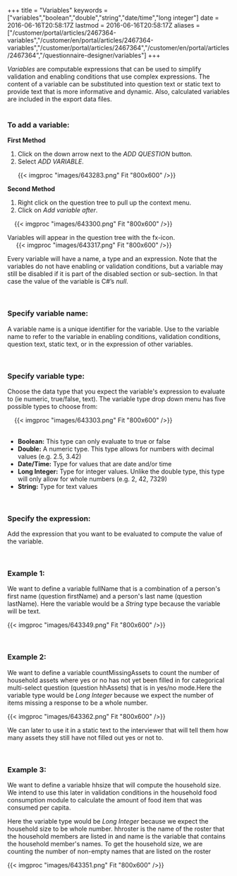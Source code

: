 ﻿+++
title = "Variables"
keywords = ["variables","boolean","double","string","date/time","long integer"]
date = 2016-06-16T20:58:17Z
lastmod = 2016-06-16T20:58:17Z
aliases = ["/customer/portal/articles/2467364-variables","/customer/en/portal/articles/2467364-variables","/customer/portal/articles/2467364","/customer/en/portal/articles/2467364","/questionnaire-designer/variables"]
+++

*Variables* are computable expressions that can be used to simplify
validation and enabling conditions that use complex expressions. The
content of a variable can be substituted into question text or static
text to provide text that is more informative and dynamic. Also,
calculated variables are included in the export data files.  
 

### To add a variable:

  
  
**First Method**

1.  Click on the down arrow next to the *ADD QUESTION* button.
2.  Select *ADD VARIABLE*.

  
      {{< imgproc "images/643283.png" Fit "800x600" />}}  
  
  
**Second Method**

1.  Right click on the question tree to pull up the context menu.
2.  Click on *Add variable after*.

     {{< imgproc "images/643300.png" Fit "800x600" />}}  
  
  
Variables will appear in the question tree with the fx-icon.  
     {{< imgproc "images/643317.png" Fit "800x600" />}}  
  
  
  
Every variable will have a name, a type and an expression. Note that the
variables do not have enabling or validation conditions, but a variable
may still be disabled if it is part of the disabled section or
sub-section. In that case the value of the variable is C\#’s *null*.  
  
 

###  Specify variable name:

  
  
A variable name is a unique identifier for the variable. Use to the
variable name to refer to the variable in enabling conditions,
validation conditions, question text, static text, or in the expression
of other variables.  
  
 

### Specify variable type:

  
Choose the data type that you expect the variable's expression to
evaluate to (ie numeric, true/false, text). The variable type drop down
menu has five possible types to choose from:  
  
    {{< imgproc "images/643303.png" Fit "800x600" />}}  
 

-   **Boolean:** This type can only evaluate to true or false
-   **Double:** A numeric type. This type allows for numbers with
    decimal values (e.g. 2.5, 3.42)
-   **Date/Time:** Type for values that are date and/or time
-   **Long Integer:** Type for integer values. Unlike the double type,
    this type will only allow for whole numbers (e.g. 2, 42, 7329)
-   **String:** Type for text values

 

### Specify the expression:

  
Add the expression that you want to be evaluated to compute the value of
the variable.  
  
 

### Example 1:

  
We want to define a variable fullName that is a combination of a
person's first name (question firstName) and a person's last name
(question lastName). Here the variable would be a *String* type because
the variable will be text.  
  
{{< imgproc "images/643349.png" Fit "800x600" />}}  
  
 

### Example 2:

  
We want to define a variable countMissingAssets to count the number of
household assets where yes or no has not yet been filled in for
categorical multi-select question (question hhAssets) that is in yes/no
mode.Here the variable type would be *Long Integer* because we expect
the number of items missing a response to be a whole number.  
  
{{< imgproc "images/643362.png" Fit "800x600" />}}  
  
  
We can later to use it in a static text to the interviewer that will
tell them how many assets they still have not filled out yes or not
to.  
  
 

### Example 3:

  
We want to define a variable hhsize that will compute the household
size. We intend to use this later in validation conditions in the
household food consumption module to calculate the amount of food item
that was consumed per capita.  
  
Here the variable type would be *Long Integer* because we expect the
household size to be whole number. hhroster is the name of the roster
that the household members are listed in and name is the variable that
contains the household member's names. To get the household size, we are
counting the number of non-empty names that are listed on the roster  
  
{{< imgproc "images/643351.png" Fit "800x600" />}}  
  

